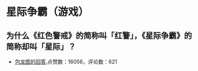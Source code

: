 #  星际争霸（游戏） 
## 为什么《红色警戒》的简称叫「红警」，《星际争霸》的简称却叫「星际」？
- [包龙图的回答](https://www.zhihu.com/question/27010130/answer/35026747),点赞数：16056，评论数：621
